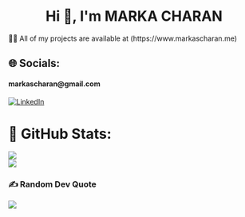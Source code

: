 <h1 align="center">Hi 👋, I'm MARKA CHARAN</h1>
👨‍💻 All of my projects are available at (https://www.markascharan.me)<br>

## 🌐 Socials:
<h4>markascharan@gmail.com</h4>

[![LinkedIn](https://img.shields.io/badge/LinkedIn-0077B5?style=for-the-badge&logo=linkedin&logoColor=white)](https://www.linkedin.com/in/marka-s-charan-0a4a9727a/)



# 🌊 GitHub Stats:
![](https://github-readme-streak-stats.herokuapp.com/?user=MARKASCHARAN&theme=tokyonight&hide_border=true)<br/>
![](https://github-readme-stats.vercel.app/api/top-langs/?username=MARKASCHARAN&theme=tokyonight&hide_border=true&include_all_commits=true&count_private=true&layout=compact)

### ✍️ Random Dev Quote
![](https://quotes-github-readme.vercel.app/api?type=horizontal&theme=radical)




